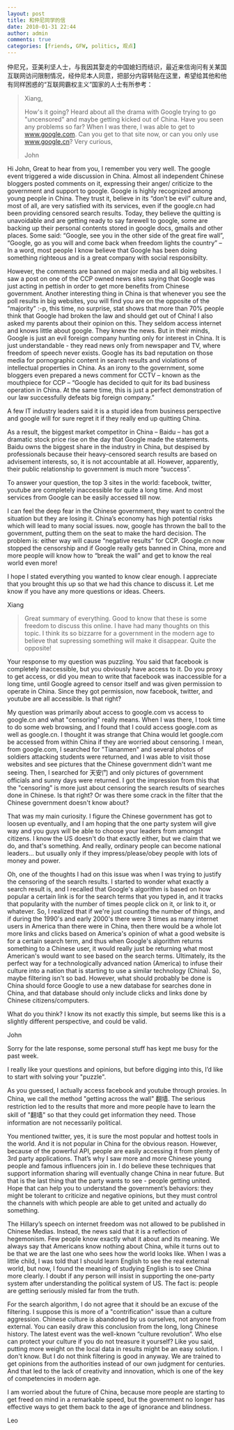```yaml
---
layout: post
title: 和仲尼同学的信
date: 2010-01-31 22:44
author: admin
comments: true
categories: [friends, GFW, politics, 观点]
---
```

仲尼兄，亚美利坚人士，与我因其娶走的中国媳妇而结识，最近来信询问有关某国互联网访问限制情况，经仲尼本人同意，把部分内容转贴在这里，希望给其他和他有同样困惑的“互联网霸权主义”国家的人士有所参考：

>Xiang,
>
>How's it going? Heard about all the drama with Google trying to go "uncensored" and maybe getting kicked out of China.
>Have you seen any problems so far? When I was there, I was able to get to www.google.com. Can you get to that site now, or can you only use www.google.cn?
>Very curious,  
>
> John


Hi John,
Great to hear from you, I  remember you very well.
The google event triggered a wide discussion in  China. Almost all independent Chinese bloggers posted comments on it, expressing  their anger/ criticize to the government and support to google. Google is highly  recognized among young people in China. They trust it, believe in its “don’t be  evil” culture and, most of all, are very satisfied with its services, even if  the google.cn had been providing censored search results. Today, they believe  the quitting is unavoidable and are getting ready to say farewell to google,  some are backing up their personal contents stored in google docs, gmails and  other places. Some said: “Google, see you in the other side of the great fire  wall”, “Google, go as you will and come back when freedom lights the country” –  In a word, most people I know believe that Google has been doing something  righteous and is a great company with social responsibilty.

However, the  comments are banned on major media and all big websites. I saw a post on one of  the CCP owned news sites saying that Google was just acting in pettish in order  to get more benefits from Chinese government. Another interesting thing in China  is that whenever you see the poll results in big websites, you will find you are  on the opposite of the “majority” :-p, this time, no surprise, stat shows that  more than 70% people think that Google had broken the law and should get out of  China!
I also asked my parents about their opinion on this. They seldom  access internet and knows little about google. They knew the news. But in their  minds, Google is just an evil foreign company hunting only for interest in  China. It is just understandable - they read news only from newspaper and TV,  where freedom of speech never exists. Google has its bad reputation on those  media for pornographic content in search results and violations of intellectual  properties in China. As an irony to the government, some bloggers even prepared  a news comment for CCTV – known as the mouthpiece for CCP – “Google has decided  to quit for its bad business operation in China. At the same time, this is just  a perfect demonstration of our law successfully defeats big foreign  company.”

A few IT industry leaders said it is a stupid idea from  business perspective and google will for sure regret it if they really end up  quitting China.

As a result, the biggest market competitor in China –  Baidu – has got a dramatic stock price rise on the day that Google made the  statements. Baidu owns the biggest share in the industry in China, but despised  by professionals because their heavy-censored search results are based on  advisement interests, so, it is not accountable at all. However, apparently,  their public relationship to government is much more “success”.

To answer  your question, the top 3 sites in the world: facebook, twitter, youtube are  completely inaccessible for quite a long time. And most services from Google can  be easily accessed till now.

I can feel the deep fear in the Chinese  government, they want to control the situation but they are losing it. China’s  economy has high potential risks which will lead to many social issues. now,  google has thrown the ball to the government, putting them on the seat to make  the hard decision. The problem is: either way will cause “negative results” for  CCP. Google.cn now stopped the censorship and if Google really gets banned in  China, more and more people will know how to “break the wall” and get to know  the real world even more!

I hope I stated everything you wanted to know  clear enough. I appreciate that you brought this up so that we had this chance  to discuss it. Let me know if you have any more questions or ideas.
Cheers.


Xiang


>Great summary of everything. Good to  know that these is some freedom to discuss this online. I have had many thoughts  on this topic. I think its so bizzarre for a government in the modern age to  believe that supressing something will make it disappear. Quite the  opposite!  
>
Your response to my question was puzzling. You said that  facebook is completely inaccessible, but you obviously have access to it. Do you  proxy to get access, or did you mean to write that facebook was inaccessible for  a long time, until Google agreed to censor itself and was given permission to  operate in China. Since they got permission, now facebook, twitter, and youtube  are all accessible. Is that right?  
>
My question was primarily about access  to google.com vs access to google.cn and what "censoring" really means. When I  was there, I took time to do some web browsing, and I found that I could access  google.com as well as google.cn. I thought it was strange that China would let  google.com be accessed from within China if they are worried about censoring. I  mean, from google.com, I searched for "Tiananmen" and several photos of soldiers  attacking students were returned, and I was able to visit those websites and see  pictures that the Chinese government didn't want me seeing. Then, I searched for  天安门 and only pictures of government officials and sunny days were returned. I  got the impression from this that the "censoring" is more just about censoring  the search results of searches done in Chinese. Is that right? Or was there some  crack in the filter that the Chinese government doesn't know about?  
>
That  was my main curiosity. I figure the Chinese government has got to loosen up  eventually, and I am hoping that the one party system will give way and you guys  will be able to choose your leaders from amongst citizens. I know the US doesn't  do that exactly either, but we claim that we do, and that's something. And  really, ordinary people can become national leaders... but usually only if they  impress/please/obey people with lots of money and power.  
>
Oh, one of the  thoughts I had on this issue was when I was trying to justify the censoring of  the search results. I started to wonder what exactly a search result is, and I  recalled that Google's algorithm is based on how popular a certain link is for  the search terms that you typed in, and it tracks that popularity with the  number of times people click on it, or link to it, or whatever. So, I realized  that if we're just counting the number of things, and if during the 1990's and  early 2000's there were 3 times as many internet users in America than there  were in China, then there would be a whole lot more links and clicks based on  America's opinion of what a good website is for a certain search term, and thus  when Google's algorithm returns something to a Chinese user, it would really  just be returning what most American's would want to see based on the search  terms. Ultimately, its the perfect way for a technologically advanced nation  (America) to infuse their culture into a nation that is starting to use a  similar technology (China). So, maybe filtering isn't so bad. However, what  should probably be done is China should force Google to use a new database for  searches done in China, and that database should only include clicks and links  done by Chinese citizens/computers.   
>
What do you think? I know its not  exactly this simple, but seems like this is a slightly different perspective,  and could be valid.
>
John



Sorry for the late response, some personal stuff has kept me busy for the past  week.

I really like your questions and opinions, but before digging into  this, I’d like to start with solving your "puzzle".

As you guessed, I  actually access facebook and youtube through proxies. In China, we call the  method "getting across the wall" 翻墙. The serious restriction led to the results  that more and more people have to learn the skill of "翻墙" so that they could get  information they need. Those information are not necessarily political.

You mentioned twitter, yes, it is sure the most popular and hottest  tools in the world. And it is not popular in China for the obvious reason.  However, because of the powerful API, people are easily accessing it from plenty  of 3rd party applications. That’s why I saw more and more Chinese young people  and famous influencers join in. I do believe these techniques that support  information sharing will eventually change China in near future. But that is the  last thing that the party wants to see - people getting united. Hope that can  help you to understand the government’s behaviors: they might be tolerant to  criticize and negative opinions, but they must control the channels with which  people are able to get united and actually do something.

The Hillary’s  speech on internet freedom was not allowed to be published in Chinese Medias.  Instead, the news said that it is a reflection of hegemonism. Few people know  exactly what it about and its meaning. We always say that Americans know nothing  about China, while it turns out to be that we are the last one who sees how the  world looks like. When I was a little child, I was told that I should learn  English to see the real external world, but now, I found the meaning of studying  English is to see China more clearly. I doubt if any person will insist in  supporting the one-party system after understanding the political system of US.  The fact is: people are getting seriously misled far from the truth.

For  the search algorithm, I do not agree that it should be an excuse of the  filtering. I suppose this is more of a "contrification" issue than a culture  aggression. Chinese culture is abandoned by us ourselves, not anyone from  external. You can easily draw this conclusion from the long, long Chinese  history. The latest event was the well-known “culture revolution”. Who else can  protect your culture if you do not treasure it yourself? Like you said, putting  more weight on the local data in results might be an easy solution. I don't  know. But I do not think filtering is good in anyway. We are trained to get  opinions from the authorities instead of our own judgment for centuries. And  that led to the lack of creativity and innovation, which is one of the key of  competencies in modern age.

I am worried about the future of China,  because more people are starting to get freed on mind in a remarkable speed, but  the government no longer has effective ways to get them back to the age of  ignorance and blindness.

Leo
